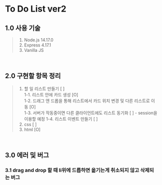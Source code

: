 # To Do List ver2

## 1.0 사용 기술

> 1. Node.js 14.17.0
> 2. Express 4.17.1
> 3. Vanilla JS

<br>

## 2.0 구현할 항목 정리

> 1. 할 일 리스트 만들기 [ ]  
>    1-1. 리스트 안에 카드 생성 [O]  
>    1-2. 드래그 앤 드롭을 통해 리스트에서 카드 위치 변경 및 다른 리스트로 이동 [O]  
>    1-3. 서버가 작동중이면 다른 클라이언트에도 리스트 동기화 [ ]  - session을 이용할 예정
>    1-4. 리스트 이벤트 만들기 [ ]
> 2. css [ ]
> 3. html [O]

<br>

## 3.0 에러 및 버그
### 3.1 drag and drop 할 때 li위에 드롭하면 옮기는게 취소되지 않고 삭제되는 버그  
